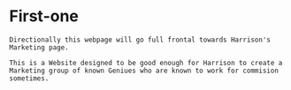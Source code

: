 # First-one
	Directionally this webpage will go full frontal towards Harrison's Marketing page. 

	This is a Website designed to be good enough for Harrison to create a Marketing group of known Geniues who are known to work for commision sometimes.
